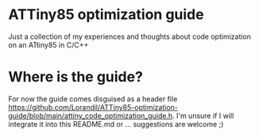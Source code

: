 # ATTiny85 optimization guide
 Just a collection of my experiences and thoughts about code optimization on an ATtiny85 in C/C++
 
# Where is the guide?
 For now the guide comes disguised as a header file https://github.com/Lorandil/ATTiny85-optimization-guide/blob/main/attiny_code_optimization_guide.h.
 I'm unsure if I will integrate it into this README.md or ... suggestions are welcome ;)
